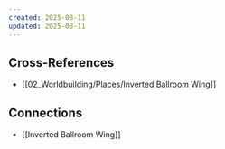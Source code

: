 ```yaml
---
created: 2025-08-11
updated: 2025-08-11
---
```




## Cross-References

- [[02_Worldbuilding/Places/Inverted Ballroom Wing]]


## Connections

- [[Inverted Ballroom Wing]]
